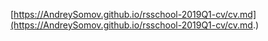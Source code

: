[https://AndreySomov.github.io/rsschool-2019Q1-cv/cv.md](https://AndreySomov.github.io/rsschool-2019Q1-cv/cv.md.)